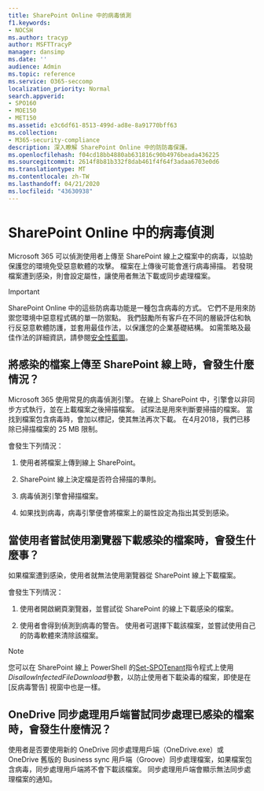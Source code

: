 ```yaml
---
title: SharePoint Online 中的病毒偵測
f1.keywords:
- NOCSH
ms.author: tracyp
author: MSFTTracyP
manager: dansimp
ms.date: ''
audience: Admin
ms.topic: reference
ms.service: O365-seccomp
localization_priority: Normal
search.appverid:
- SPO160
- MOE150
- MET150
ms.assetid: e3c6df61-8513-499d-ad8e-8a91770bff63
ms.collection:
- M365-security-compliance
description: 深入瞭解 SharePoint Online 中的防防毒保護。
ms.openlocfilehash: f04cd18bb4880ab631816c90b4976beada436225
ms.sourcegitcommit: 2614f8b81b332f8dab461f4f64f3adaa6703e0d6
ms.translationtype: MT
ms.contentlocale: zh-TW
ms.lasthandoff: 04/21/2020
ms.locfileid: "43630938"
---
```

# <a name="virus-detection-in-sharepoint-online"></a>SharePoint Online 中的病毒偵測

Microsoft 365 可以偵測使用者上傳至 SharePoint 線上之檔案中的病毒，以協助保護您的環境免受惡意軟體的攻擊。 檔案在上傳後可能會進行病毒掃描。 若發現檔案遭到感染，則會設定屬性，讓使用者無法下載或同步處理檔案。

> [!IMPORTANT]
> SharePoint Online 中的這些防病毒功能是一種包含病毒的方式。 它們不是用來防禦您環境中惡意程式碼的單一防禦點。 我們鼓勵所有客戶在不同的層級評估和執行反惡意軟體防護，並套用最佳作法，以保護您的企業基礎結構。 如需策略及最佳作法的詳細資訊，請參閱[安全性藍圖](security-roadmap.md)。

## <a name="what-happens-when-an-infected-file-is-uploaded-to-sharepoint-online"></a>將感染的檔案上傳至 SharePoint 線上時，會發生什麼情況？

Microsoft 365 使用常見的病毒偵測引擎。 在線上 SharePoint 中，引擎會以非同步方式執行，並在上載檔案之後掃描檔案。 試探法是用來判斷要掃描的檔案。 當找到檔案包含病毒時，會加以標記，使其無法再次下載。 在4月2018，我們已移除已掃描檔案的 25 MB 限制。

會發生下列情況：

1. 使用者將檔案上傳到線上 SharePoint。

2. SharePoint 線上決定檔是否符合掃描的準則。

3. 病毒偵測引擎會掃描檔案。

4. 如果找到病毒，病毒引擎便會將檔案上的屬性設定為指出其受到感染。

## <a name="what-happens-when-a-user-tries-to-download-an-infected-file-by-using-the-browser"></a>當使用者嘗試使用瀏覽器下載感染的檔案時，會發生什麼事？

如果檔案遭到感染，使用者就無法使用瀏覽器從 SharePoint 線上下載檔案。

會發生下列情況：

1. 使用者開啟網頁瀏覽器，並嘗試從 SharePoint 的線上下載感染的檔案。

2. 使用者會得到偵測到病毒的警告。 使用者可選擇下載該檔案，並嘗試使用自己的防毒軟體來清除該檔案。

> [!NOTE]
> 您可以在 SharePoint 線上 PowerShell 的[Set-SPOTenant](https://docs.microsoft.com/powershell/module/sharepoint-online/Set-SPOTenant)指令程式上使用*DisallowInfectedFileDownload*參數，以防止使用者下載染毒的檔案，即使是在 [反病毒警告] 視窗中也是一樣。

## <a name="what-happens-when-the-onedrive-sync-client-tries-to-sync-an-infected-file"></a>OneDrive 同步處理用戶端嘗試同步處理已感染的檔案時，會發生什麼情況？

使用者是否要使用新的 OneDrive 同步處理用戶端（OneDrive.exe）或 OneDrive 舊版的 Business sync 用戶端（Groove）同步處理檔案，如果檔案包含病毒，同步處理用戶端將不會下載該檔案。 同步處理用戶端會顯示無法同步處理檔案的通知。
